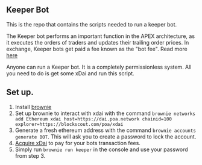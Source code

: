 ## Keeper Bot

This is the repo that contains the scripts needed to run a keeper bot. 

The Keeper bot performs an important function in the APEX architecture, as it executes the orders of traders and updates their trailing order prices. In exchange, Keeper bots get paid a fee known as the "bot fee". Read more [here](docs.apex.win)

Anyone can run a Keeper bot. It is a completely permissionless system. All you need to do is get some xDai and run this script. 


## Set up. 

1. Install [brownie](https://eth-brownie.readthedocs.io/en/stable/)
2. Set up brownie to interact with xdai with the command `brownie networks add Ethereum xdai host=https://dai.poa.network chainid=100 explorer=https://blockscout.com/poa/xdai`
3. Generate a fresh ethereum address with the command `brownie accounts generate BOT`. This will ask you to create a password to lock the account.
4. [Acquire xDai](https://docs.apex.win/apex-docs/user-guide/acquiring-xdai) to pay for your bots transaction fees.
5. Simply run `brownie run keeper` in the console and use your password from step 3.
